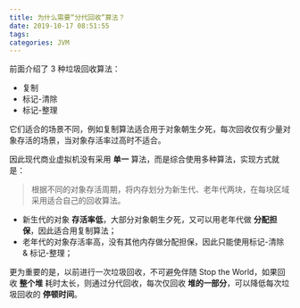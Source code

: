 ```yaml
---
title: 为什么需要“分代回收”算法？
date: 2019-10-17 08:51:55
tags:
categories: JVM
---
```


前面介绍了 3 种垃圾回收算法：

* 复制
* 标记-清除
* 标记-整理

它们适合的场景不同，例如复制算法适合用于对象朝生夕死，每次回收仅有少量对象存活的场景，当对象存活率过高时不适合。

因此现代商业虚拟机没有采用 **单一** 算法，而是综合使用多种算法，实现方式就是：

<!-- more -->

>根据不同的对象存活周期，将内存划分为新生代、老年代两块，在每块区域采用适合自己的回收算法。

* 新生代的对象 **存活率低**，大部分对象朝生夕死，又可以用老年代做 **分配担保**，因此适合用复制算法；
* 老年代的对象存活率高，没有其他内存做分配担保，因此只能使用标记-清除 & 标记-整理；

更为重要的是，以前进行一次垃圾回收，不可避免伴随 Stop the World，如果回收 **整个堆** 耗时太长，则通过分代回收，每次仅回收 **堆的一部分**，可以降低每次垃圾回收的 **停顿时间**。
